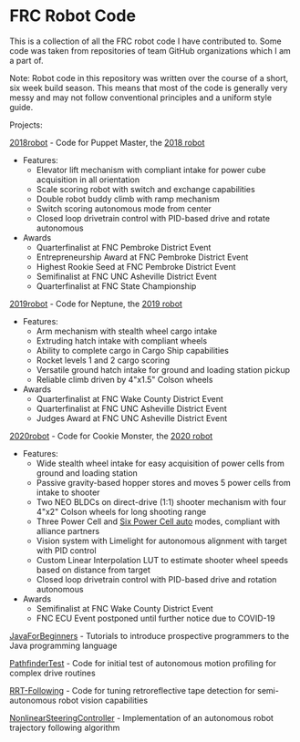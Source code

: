 # FRC Robot Code
This is a collection of all the FRC robot code I have contributed to. Some code was taken from repositories of team GitHub organizations which I am a part of.

Note: Robot code in this repository was written over the course of a short, six week build season. This means that most of the code is generally very messy and may not follow conventional principles and a uniform style guide.

Projects:

[2018robot](https://github.com/joydeepm02/frc-robot-code/tree/master/2018robot-master) - Code for Puppet Master, the [2018 robot](https://www.thebluealliance.com/team/6908/2018)
* Features:
  * Elevator lift mechanism with compliant intake for power cube acquisition in all orientation
  * Scale scoring robot with switch and exchange capabilities
  * Double robot buddy climb with ramp mechanism
  * Switch scoring autonomous mode from center
  * Closed loop drivetrain control with PID-based drive and rotate autonomous
* Awards
  * Quarterfinalist at FNC Pembroke District Event
  * Entrepreneurship Award at FNC Pembroke District Event
  * Highest Rookie Seed at FNC Pembroke District Event
  * Semifinalist at FNC UNC Asheville District Event
  * Quarterfinalist at FNC State Championship

[2019robot](https://github.com/joydeepm02/frc-robot-code/tree/master/2019robot) - Code for Neptune, the [2019 robot](https://www.thebluealliance.com/team/6908/2019)
* Features:
  * Arm mechanism with stealth wheel cargo intake
  * Extruding hatch intake with compliant wheels
  * Ability to complete cargo in Cargo Ship capabilities
  * Rocket levels 1 and 2 cargo scoring
  * Versatile ground hatch intake for ground and loading station pickup
  * Reliable climb driven by 4"x1.5" Colson wheels
* Awards
  * Quarterfinalist at FNC Wake County District Event
  * Quarterfinalist at FNC UNC Asheville District Event
  * Judges Award at FNC UNC Asheville District Event

[2020robot](https://github.com/joydeepm02/frc-robot-code/tree/master/2020robot) - Code for Cookie Monster, the [2020 robot](https://www.thebluealliance.com/team/6908/2020)
* Features:
  * Wide stealth wheel intake for easy acquisition of power cells from ground and loading station
  * Passive gravity-based hopper stores and moves 5 power cells from intake to shooter
  * Two NEO BLDCs on direct-drive (1:1) shooter mechanism with four 4"x2" Colson wheels for long shooting range
  * Three Power Cell and [Six Power Cell auto](https://youtu.be/_uVDqLRs9ic) modes, compliant with alliance partners
  * Vision system with Limelight for autonomous alignment with target with PID control
  * Custom Linear Interpolation LUT to estimate shooter wheel speeds based on distance from target
  * Closed loop drivetrain control with PID-based drive and rotation autonomous
* Awards
  * Semifinalist at FNC Wake County District Event
  * FNC ECU Event postponed until further notice due to COVID-19

[JavaForBeginners](https://github.com/joydeepm02/frc-robot-code/tree/master/JavaForBeginners) - Tutorials to introduce prospective programmers to the Java programming language

[PathfinderTest](https://github.com/joydeepm02/frc-robot-code/tree/master/PathfinderTest) - Code for initial test of autonomous motion profiling for complex drive routines

[RRT-Following](https://github.com/joydeepm02/frc-robot-code/tree/master/RRT-Following) - Code for tuning retroreflective tape detection for semi-autonomous robot vision capabilities

[NonlinearSteeringController](https://github.com/joydeepm02/NonlinearSteeringController) - Implementation of an autonomous robot trajectory following algorithm
